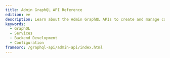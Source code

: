 ```yaml
---
title: Admin GraphQL API Reference
edition: ee
description: Learn about the Admin GraphQL APIs to create and manage catalogs and configure settings and rules for product search and recommendations capabilities.
keywords:
  - GraphQL
  - Services
  - Backend Development
  - Configuration
frameSrc: /graphql-api/admin-api/index.html
---
```



